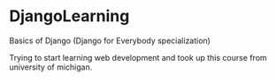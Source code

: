 # DjangoLearning
Basics of Django (Django for Everybody specialization)

Trying to start learning web development and took up this course from university of michigan.
